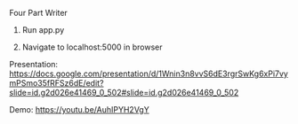 Four Part Writer

1. Run app.py

2. Navigate to localhost:5000 in browser

Presentation: https://docs.google.com/presentation/d/1Wnin3n8vvS6dE3rgrSwKg6xPi7vymPSmo35fRFSz6dE/edit?slide=id.g2d026e41469_0_502#slide=id.g2d026e41469_0_502

Demo: https://youtu.be/AuhIPYH2VgY
